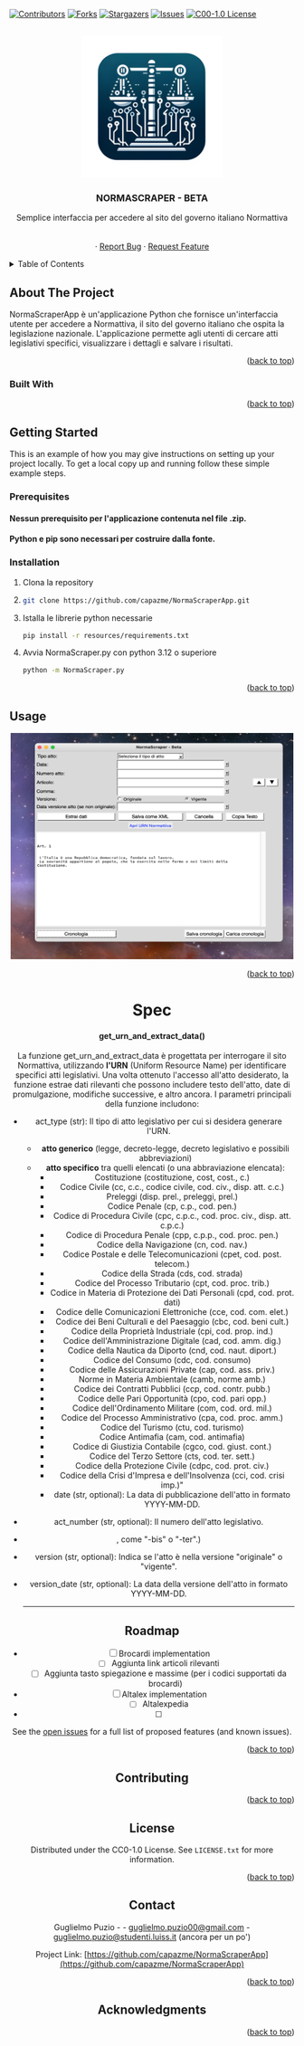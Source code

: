 <!-- Improved compatibility of back to top link: See: https://github.com/othneildrew/Best-README-Template/pull/73 -->

<p><a href="#readme-top"></a></p>
<!--
*** Thanks for checking out the Best-README-Template. If you have a suggestion
*** that would make this better, please fork the repo and create a pull request
*** or simply open an issue with the tag "enhancement".
*** Don't forget to give the project a star!
*** Thanks again! Now go create something AMAZING! :D
-->

<!-- PROJECT SHIELDS -->

<!--
*** I'm using markdown "reference style" links for readability.
*** Reference links are enclosed in brackets [ ] instead of parentheses ( ).
*** See the bottom of this document for the declaration of the reference variables
*** for contributors-url, forks-url, etc. This is an optional, concise syntax you may use.
*** https://www.markdownguide.org/basic-syntax/#reference-style-links
-->

[![Contributors][contributors-shield]][contributors-url]
[![Forks][forks-shield]][forks-url]
[![Stargazers][stars-shield]][stars-url]
[![Issues][issues-shield]][issues-url]
[![C00-1.0 License][license-shield]][license-url]



<!-- PROJECT LOGO -->

<br />
<div align="center">
  <a href="https://github.com/capazme/NormaScraperApp">
    <img src="resources/logo.png" alt="Logo" width="250" height="250">
  </a>

<h3 align="center">NORMASCRAPER - BETA</h3>

<p align="center">
    Semplice interfaccia per accedere al sito del governo italiano Normattiva
    <br />
    <br />
    <br />
    ·
    <a href="https://github.com/capazme/NormaScraperApp/issues/new?labels=bug&template=bug-report---.md">Report Bug</a>
    ·
    <a href="https://github.com/capazme/NormaScraperApp/issues/new?labels=enhancement&template=feature-request---.md">Request Feature</a>
  </p>
</div>

<!-- TABLE OF CONTENTS -->

<details>
  <summary>Table of Contents</summary>
  <ol>
    <li>
      <a href="#about-the-project">About The Project</a>
      <ul>
        <li><a href="#built-with">Built With</a></li>
      </ul>
    </li>
    <li>
      <a href="#getting-started">Getting Started</a>
      <ul>
        <li><a href="#prerequisites">Prerequisites</a></li>
        <li><a href="#installation">Installation</a></li>
      </ul>
    </li>
    <li><a href="#usage">Usage</a></li>
        <ul>
        <li><a href="#spec">Prerequisites</a></li>
      </ul>
    <li><a href="#roadmap">Roadmap</a></li>
    <li><a href="#contributing">Contributing</a></li>
    <li><a href="#license">License</a></li>
    <li><a href="#contact">Contact</a></li>
    <li><a href="#acknowledgments">Acknowledgments</a></li>
  </ol>
</details>

<!-- ABOUT THE PROJECT -->

## About The Project

NormaScraperApp è un'applicazione Python che fornisce un'interfaccia utente per accedere a Normattiva, il sito del governo italiano che ospita la legislazione nazionale. L'applicazione permette agli utenti di cercare atti legislativi specifici, visualizzare i dettagli e salvare i risultati.

<p align="right">(<a href="#readme-top">back to top</a>)</p>

### Built With

<p align="right">(<a href="#readme-top">back to top</a>)</p>

<!-- GETTING STARTED -->

## Getting Started

This is an example of how you may give instructions on setting up your project locally.
To get a local copy up and running follow these simple example steps.

### Prerequisites

#### Nessun prerequisito per l'applicazione contenuta nel file .zip.

#### Python e pip sono necessari per costruire dalla fonte.

### Installation

1. Clona la repository
2. ```sh
   git clone https://github.com/capazme/NormaScraperApp.git
   ```
3. Istalla le librerie python necessarie
   ```sh
   pip install -r resources/requirements.txt
   ```
4. Avvia NormaScraper.py con python 3.12 o superiore
   ```sh
   python -m NormaScraper.py
   ```

<p align="right">(<a href="#readme-top">back to top</a>)</p>

<!-- USAGE EXAMPLES -->

## Usage

<div align="center">
  <a href="https://github.com/capazme/NormaScraperApp">
    <img src="resources/screen.png" width="500" height="400">
  </a>
<p align="right">(<a href="#readme-top">back to top</a>)</p>

# Spec

#### get_urn_and_extract_data()

La funzione get_urn_and_extract_data è progettata per interrogare il sito Normattiva, utilizzando **l'URN** (Uniform Resource Name) per identificare specifici atti legislativi. Una volta ottenuto l'accesso all'atto desiderato, la funzione estrae dati rilevanti che possono includere testo dell'atto, date di promulgazione, modifiche successive, e altro ancora. I parametri principali della funzione includono:

* act_type (str): Il tipo di atto legislativo per cui si desidera generare l'URN.

  * **atto generico** (legge, decreto-legge, decreto legislativo e possibili abbreviazioni)
  * **atto specifico** tra quelli elencati (o una abbraviazione elencata):
    * Costituzione (costituzione, cost, cost., c.)
    * Codice Civile (cc, c.c., codice civile, cod. civ., disp. att. c.c.)
    * Preleggi (disp. prel., preleggi, prel.)
    * Codice Penale (cp, c.p., cod. pen.)
    * Codice di Procedura Civile (cpc, c.p.c., cod. proc. civ., disp. att. c.p.c.)
    * Codice di Procedura Penale (cpp, c.p.p., cod. proc. pen.)
    * Codice della Navigazione (cn, cod. nav.)
    * Codice Postale e delle Telecomunicazioni (cpet, cod. post. telecom.)
    * Codice della Strada (cds, cod. strada)
    * Codice del Processo Tributario (cpt, cod. proc. trib.)
    * Codice in Materia di Protezione dei Dati Personali (cpd, cod. prot. dati)
    * Codice delle Comunicazioni Elettroniche (cce, cod. com. elet.)
    * Codice dei Beni Culturali e del Paesaggio (cbc, cod. beni cult.)
    * Codice della Proprietà Industriale (cpi, cod. prop. ind.)
    * Codice dell'Amministrazione Digitale (cad, cod. amm. dig.)
    * Codice della Nautica da Diporto (cnd, cod. naut. diport.)
    * Codice del Consumo (cdc, cod. consumo)
    * Codice delle Assicurazioni Private (cap, cod. ass. priv.)
    * Norme in Materia Ambientale (camb, norme amb.)
    * Codice dei Contratti Pubblici (ccp, cod. contr. pubb.)
    * Codice delle Pari Opportunità (cpo, cod. pari opp.)
    * Codice dell'Ordinamento Militare (com, cod. ord. mil.)
    * Codice del Processo Amministrativo (cpa, cod. proc. amm.)
    * Codice del Turismo (ctu, cod. turismo)
    * Codice Antimafia (cam, cod. antimafia)
    * Codice di Giustizia Contabile (cgco, cod. giust. cont.)
    * Codice del Terzo Settore (cts, cod. ter. sett.)
    * Codice della Protezione Civile (cdpc, cod. prot. civ.)
    * Codice della Crisi d'Impresa e dell'Insolvenza (cci, cod. crisi imp.)"
    * date (str, optional): La data di pubblicazione dell'atto in formato YYYY-MM-DD.
* act_number (str, optional): Il numero dell'atto legislativo.
* , come "-bis" o "-ter".)
* version (str, optional): Indica se l'atto è nella versione "originale" o "vigente".
* version_date (str, optional): La data della versione dell'atto in formato YYYY-MM-DD.

  ---

<!-- ROADMAP -->

## Roadmap

- [ ] Brocardi implementation
    - [ ] Aggiunta link articoli rilevanti
    - [ ] Aggiunta tasto spiegazione e massime (per i codici supportati da brocardi)
- [ ] Altalex implementation
    - [ ] Altalexpedia
- [ ] 

See the [open issues](https://github.com/capazme/NormaScraperApp/issues) for a full list of proposed features (and known issues).

<p align="right">(<a href="#readme-top">back to top</a>)</p>

<!-- CONTRIBUTING -->

## Contributing

<p align="right">(<a href="#readme-top">back to top</a>)</p>

<!-- LICENSE -->

## License

Distributed under the CC0-1.0 License. See `LICENSE.txt` for more information.

<p align="right">(<a href="#readme-top">back to top</a>)</p>

<!-- CONTACT -->

## Contact

Guglielmo Puzio - - guglielmo.puzio00@gmail.com - guglielmo.puzio@studenti.luiss.it (ancora per un po')

Project Link: [https://github.com/capazme/NormaScraperApp](https://github.com/capazme/NormaScraperApp)

<p align="right">(<a href="#readme-top">back to top</a>)</p>

<!-- ACKNOWLEDGMENTS -->

## Acknowledgments

<p align="right">(<a href="#readme-top">back to top</a>)</p>

<!-- MARKDOWN LINKS & IMAGES -->

<!-- https://www.markdownguide.org/basic-syntax/#reference-style-links -->

```

```

[contributors-url]: https://github.com/capazme/NormaScraperApp/graphs/contributors
[forks-shield]: https://img.shields.io/github/forks/capazme/NormaScraperApp.svg?style=for-the-badge
[forks-url]: https://github.com/capazme/NormaScraperApp/network/members
[stars-shield]: https://img.shields.io/github/stars/capazme/NormaScraperApp.svg?style=for-the-badge
[stars-url]: https://github.com/capazme/NormaScraperApp/stargazers
[issues-shield]: https://img.shields.io/github/issues/capazme/NormaScraperApp.svg?style=for-the-badge
[issues-url]: https://github.com/capazme/NormaScraperApp/issues
[license-shield]: https://img.shields.io/github/license/capazme/NormaScraperApp.svg?style=for-the-badge
[license-url]: https://github.com/capazme/NormaScraperApp/blob/master/LICENSE.txt
[linkedin-shield]: https://img.shields.io/badge/-LinkedIn-black.svg?style=for-the-badge&logo=linkedin&colorB=555
[product-screenshot]: resources/screen.png
[contributors-shield]: https://img.shields.io/github/contributors/capazme/NormaScraperApp.svg?style=for-the-badge
